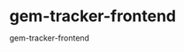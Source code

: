 # gem-tracker-frontend
gem-tracker-frontend
<!DOCTYPE html>
<html lang="en">
<head>
    <meta charset="UTF-8">
    <meta name="viewport" content="width=device-width, initial-scale=1.0">
    <title>Gem Tracker Dashboard - Live Test</title>
    <style>
        * {
            margin: 0;
            padding: 0;
            box-sizing: border-box;
        }

        body {
            font-family: -apple-system, BlinkMacSystemFont, 'Segoe UI', Roboto, sans-serif;
            background: linear-gradient(135deg, #667eea 0%, #764ba2 100%);
            min-height: 100vh;
            padding: 20px;
        }

        .container {
            max-width: 1200px;
            margin: 0 auto;
        }

        .header {
            background: white;
            border-radius: 16px;
            padding: 30px;
            margin-bottom: 30px;
            box-shadow: 0 10px 25px rgba(0,0,0,0.1);
            text-align: center;
        }

        .header h1 {
            color: #333;
            font-size: 2.5rem;
            margin-bottom: 10px;
        }

        .header p {
            color: #666;
            font-size: 1.1rem;
        }

        .status-cards {
            display: grid;
            grid-template-columns: repeat(auto-fit, minmax(250px, 1fr));
            gap: 20px;
            margin-bottom: 30px;
        }

        .card {
            background: white;
            border-radius: 16px;
            padding: 25px;
            box-shadow: 0 10px 25px rgba(0,0,0,0.1);
            border-left: 5px solid;
        }

        .card.accounts { border-left-color: #4CAF50; }
        .card.calls { border-left-color: #2196F3; }
        .card.success { border-left-color: #FF9800; }
        .card.uptime { border-left-color: #9C27B0; }

        .card h3 {
            color: #333;
            font-size: 1rem;
            margin-bottom: 10px;
            text-transform: uppercase;
            letter-spacing: 1px;
        }

        .card .value {
            font-size: 2.5rem;
            font-weight: bold;
            color: #333;
            margin-bottom: 5px;
        }

        .card .subtitle {
            color: #666;
            font-size: 0.9rem;
        }

        .monitoring-section {
            background: white;
            border-radius: 16px;
            padding: 30px;
            margin-bottom: 30px;
            box-shadow: 0 10px 25px rgba(0,0,0,0.1);
        }

        .monitoring-header {
            display: flex;
            justify-content: space-between;
            align-items: center;
            margin-bottom: 25px;
        }

        .monitoring-header h2 {
            color: #333;
            font-size: 1.5rem;
        }

        .status-indicator {
            display: flex;
            align-items: center;
            gap: 10px;
            font-weight: bold;
        }

        .status-dot {
            width: 12px;
            height: 12px;
            border-radius: 50%;
            background: #f44336;
        }

        .status-dot.connected {
            background: #4CAF50;
            animation: pulse 2s infinite;
        }

        @keyframes pulse {
            0% { opacity: 1; }
            50% { opacity: 0.5; }
            100% { opacity: 1; }
        }

        .btn {
            padding: 12px 24px;
            border: none;
            border-radius: 8px;
            font-weight: bold;
            cursor: pointer;
            transition: all 0.3s ease;
        }

        .btn-start {
            background: #4CAF50;
            color: white;
        }

        .btn-start:hover {
            background: #45a049;
        }

        .btn-stop {
            background: #f44336;
            color: white;
        }

        .btn-stop:hover {
            background: #da190b;
        }

        .btn:disabled {
            background: #ccc;
            cursor: not-allowed;
        }

        .accounts-section {
            background: white;
            border-radius: 16px;
            padding: 30px;
            box-shadow: 0 10px 25px rgba(0,0,0,0.1);
        }

        .accounts-table {
            width: 100%;
            border-collapse: collapse;
            margin-top: 20px;
        }

        .accounts-table th {
            background: #f8f9fa;
            padding: 15px;
            text-align: left;
            font-weight: bold;
            color: #333;
            border-bottom: 2px solid #dee2e6;
        }

        .accounts-table td {
            padding: 15px;
            border-bottom: 1px solid #dee2e6;
        }

        .accounts-table tr:hover {
            background: #f8f9fa;
        }

        .category-badge {
            padding: 4px 12px;
            border-radius: 20px;
            font-size: 0.8rem;
            font-weight: bold;
            text-transform: uppercase;
        }

        .badge-main {
            background: #e3f2fd;
            color: #1976d2;
        }

        .badge-emerging {
            background: #f3e5f5;
            color: #7b1fa2;
        }

        .badge-watch {
            background: #fff3e0;
            color: #f57c00;
        }

        .loading {
            text-align: center;
            padding: 40px;
            color: #666;
        }

        .error {
            background: #ffebee;
            color: #c62828;
            padding: 15px;
            border-radius: 8px;
            margin: 10px 0;
        }

        .success {
            background: #e8f5e8;
            color: #2e7d32;
            padding: 15px;
            border-radius: 8px;
            margin: 10px 0;
        }
    </style>
</head>
<body>
    <div class="container">
        <!-- Header -->
        <div class="header">
            <h1>💎 Gem Tracker Dashboard</h1>
            <p>Live Backend Testing - Automated Crypto Gem Call Analysis</p>
        </div>

        <!-- Status Cards -->
        <div class="status-cards" id="statusCards">
            <div class="card accounts">
                <h3>Total Accounts</h3>
                <div class="value" id="totalAccounts">-</div>
                <div class="subtitle" id="activeAccounts">Loading...</div>
            </div>
            <div class="card calls">
                <h3>Calls Today</h3>
                <div class="value" id="callsToday">-</div>
                <div class="subtitle" id="successRate">Loading...</div>
            </div>
            <div class="card success">
                <h3>Portfolio Value</h3>
                <div class="value" id="totalValue">-</div>
                <div class="subtitle">Tracked value</div>
            </div>
            <div class="card uptime">
                <h3>System Status</h3>
                <div class="value" id="systemUptime">-</div>
                <div class="subtitle">Uptime</div>
            </div>
        </div>

        <!-- Monitoring Section -->
        <div class="monitoring-section">
            <div class="monitoring-header">
                <h2>🔗 Backend Connection Test</h2>
                <div class="status-indicator">
                    <div class="status-dot" id="connectionDot"></div>
                    <span id="connectionStatus">Connecting...</span>
                </div>
            </div>
            
            <div>
                <button class="btn btn-start" id="startBtn" onclick="startMonitoring()">
                    Start Twitter Monitoring
                </button>
                <button class="btn btn-stop" id="stopBtn" onclick="stopMonitoring()" style="display: none;">
                    Stop Monitoring
                </button>
            </div>

            <div id="statusMessage"></div>
        </div>

        <!-- Accounts Section -->
        <div class="accounts-section">
            <h2>📊 Account Performance</h2>
            <div id="accountsContent">
                <div class="loading">Loading accounts data...</div>
            </div>
        </div>
    </div>

    <script>
        const API_BASE = 'https://nodejs-production-b2333.up.railway.app';
        let isMonitoring = false;

        // Load data when page loads
        window.addEventListener('load', () => {
            loadSystemStats();
            loadAccounts();
            checkConnection();
        });

        // Check backend connection
        async function checkConnection() {
            try {
                const response = await fetch(`${API_BASE}/api/system/status`);
                const data = await response.json();
                
                document.getElementById('connectionDot').classList.add('connected');
                document.getElementById('connectionStatus').textContent = 'Connected to Backend ✅';
                isMonitoring = data.isMonitoring || false;
                updateMonitoringButtons();
                
            } catch (error) {
                document.getElementById('connectionStatus').textContent = 'Connection Failed ❌';
                showError('Cannot connect to backend. Please check if your Railway service is running.');
            }
        }

        // Load system statistics
        async function loadSystemStats() {
            try {
                const response = await fetch(`${API_BASE}/api/system/stats`);
                const stats = await response.json();
                
                document.getElementById('totalAccounts').textContent = stats.totalAccounts || 0;
                document.getElementById('activeAccounts').textContent = `${stats.activeAccounts || 0} active`;
                document.getElementById('callsToday').textContent = stats.callsToday || 0;
                document.getElementById('successRate').textContent = `${(stats.successRate || 0).toFixed(1)}% success rate`;
                document.getElementById('totalValue').textContent = `$${((stats.totalValue || 0) / 1000000).toFixed(2)}M`;
                document.getElementById('systemUptime').textContent = stats.systemUptime || 'Unknown';
                
            } catch (error) {
                showError('Failed to load system statistics');
            }
        }

        // Load accounts data
        async function loadAccounts() {
            try {
                const response = await fetch(`${API_BASE}/api/accounts`);
                const accounts = await response.json();
                
                if (accounts.error) {
                    throw new Error(accounts.error);
                }
                
                displayAccounts(accounts);
                
            } catch (error) {
                document.getElementById('accountsContent').innerHTML = 
                    `<div class="error">Failed to load accounts: ${error.message}</div>`;
            }
        }

        // Display accounts in table
        function displayAccounts(accounts) {
            if (!accounts || accounts.length === 0) {
                document.getElementById('accountsContent').innerHTML = 
                    '<div class="loading">No accounts found. Start monitoring to discover gem callers!</div>';
                return;
            }

            let html = `
                <table class="accounts-table">
                    <thead>
                        <tr>
                            <th>Account</th>
                            <th>Category</th>
                            <th>Total Calls</th>
                            <th>Wins</th>
                            <th>Win Rate</th>
                            <th>Avg Return</th>
                            <th>Sharpe Ratio</th>
                            <th>Last Active</th>
                        </tr>
                    </thead>
                    <tbody>
            `;

            accounts.forEach(account => {
                const categoryClass = account.category === 'GEM_MAIN' ? 'badge-main' : 
                                     account.category === 'GEM_EMERGING' ? 'badge-emerging' : 'badge-watch';
                
                html += `
                    <tr>
                        <td>
                            <strong>${account.handle}</strong><br>
                            <small style="color: #666;">${account.specialty || 'General'}</small>
                        </td>
                        <td>
                            <span class="category-badge ${categoryClass}">
                                ${(account.category || 'WATCH_LIST').replace('_', ' ')}
                            </span>
                        </td>
                        <td>${account.total_calls || 0}</td>
                        <td style="color: #4CAF50; font-weight: bold;">${account.wins || 0}</td>
                        <td style="font-weight: bold; color: ${(account.win_rate || 0) >= 70 ? '#4CAF50' : (account.win_rate || 0) >= 50 ? '#FF9800' : '#f44336'}">
                            ${(account.win_rate || 0).toFixed(1)}%
                        </td>
                        <td style="color: #4CAF50; font-weight: bold;">+${(account.avg_return || 0).toFixed(1)}%</td>
                        <td>${(account.sharpe_ratio || 0).toFixed(2)}</td>
                        <td style="color: #666; font-size: 0.9rem;">
                            ${account.last_active ? new Date(account.last_active).toLocaleDateString() : 'Never'}
                        </td>
                    </tr>
                `;
            });

            html += '</tbody></table>';
            document.getElementById('accountsContent').innerHTML = html;
        }

        // Start monitoring
        async function startMonitoring() {
            try {
                showMessage('Starting Twitter monitoring...', 'info');
                
                const response = await fetch(`${API_BASE}/api/monitoring/start`, {
                    method: 'POST'
                });
                const result = await response.json();
                
                if (result.success) {
                    isMonitoring = true;
                    updateMonitoringButtons();
                    showMessage('✅ Twitter monitoring started successfully! Watching for gem calls...', 'success');
                } else {
                    throw new Error(result.error || 'Failed to start monitoring');
                }
                
            } catch (error) {
                showError(`Failed to start monitoring: ${error.message}`);
            }
        }

        // Stop monitoring
        async function stopMonitoring() {
            try {
                showMessage('Stopping Twitter monitoring...', 'info');
                
                const response = await fetch(`${API_BASE}/api/monitoring/stop`, {
                    method: 'POST'
                });
                const result = await response.json();
                
                if (result.success) {
                    isMonitoring = false;
                    updateMonitoringButtons();
                    showMessage('⏹️ Twitter monitoring stopped.', 'info');
                } else {
                    throw new Error(result.error || 'Failed to stop monitoring');
                }
                
            } catch (error) {
                showError(`Failed to stop monitoring: ${error.message}`);
            }
        }

        // Update monitoring buttons
        function updateMonitoringButtons() {
            const startBtn = document.getElementById('startBtn');
            const stopBtn = document.getElementById('stopBtn');
            
            if (isMonitoring) {
                startBtn.style.display = 'none';
                stopBtn.style.display = 'inline-block';
            } else {
                startBtn.style.display = 'inline-block';
                stopBtn.style.display = 'none';
            }
        }

        // Show message
        function showMessage(message, type) {
            const statusMessage = document.getElementById('statusMessage');
            statusMessage.innerHTML = `<div class="${type}">${message}</div>`;
            
            if (type !== 'error') {
                setTimeout(() => {
                    statusMessage.innerHTML = '';
                }, 5000);
            }
        }

        // Show error
        function showError(message) {
            showMessage(message, 'error');
        }

        // Auto-refresh data every 30 seconds
        setInterval(() => {
            loadSystemStats();
            loadAccounts();
        }, 30000);
    </script>
</body>
</html>
